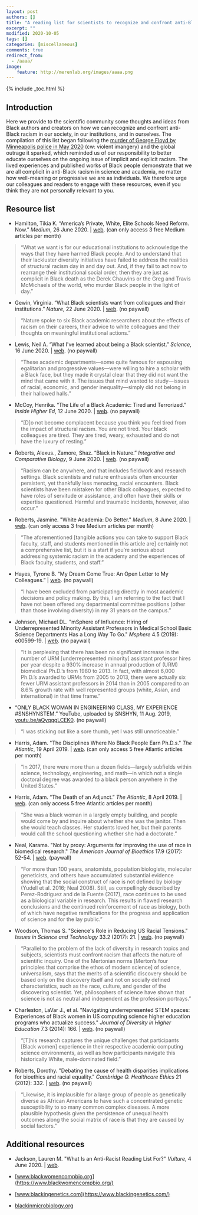 ```yaml
---
layout: post
authors: []
title: "A reading list for scientists to recognize and confront anti-Black racism"
excerpt: ""
modified: 2020-10-05
tags: []
categories: [miscellaneous]
comments: true
redirect_from:
  - /aaaa/
image:
    feature: http://merenlab.org/images/aaaa.png
---
```


{% include _toc.html %}

## Introduction

Here we provide to the scientific community some thoughts and ideas from Black authors and creators on how we can recognize and confront anti-Black racism in our society, in our institutions, and in ourselves. The compilation of this list began following the [murder of George Floyd by Minneapolis police in May 2020](https://en.wikipedia.org/wiki/Killing_of_George_Floyd) (cw: violent imangery) and the global outrage it sparked, which reminded us of our responsibility to better educate ourselves on the ongoing issue of implicit and explicit racism. The lived experiences and published works of Black people demonstrate that we are all complicit in anti-Black racism in science and academia, no matter how well-meaning or progressive we are as individuals. We therefore urge our colleagues and readers to engage with these resources, even if you think they are not personally relevant to you.

## Resource list

* Hamilton, Tikia K. “America’s Private, White, Elite Schools Need Reform. Now.” *Medium*, 26 June 2020. | [web](https://momentum.medium.com/the-death-of-diversity-a-call-for-radical-reform-in-pwis-3a5018065aa). (can only access 3 free Medium articles per month)

<blockquote markdown="1">
“What we want is for our educational institutions to acknowledge the ways that they have harmed Black people. And to understand that their lackluster diversity initiatives have failed to address the realities of structural racism day in and day out. And, if they fail to act now to rearrange their institutional social order, then they are just as complicit in Black death as the Derek Chauvins or the Greg and Travis McMichaels of the world, who murder Black people in the light of day.”
</blockquote>

* Gewin, Virginia. “What Black scientists want from colleagues and their institutions.” *Nature*, 22 June 2020. | [web](https://www.nature.com/articles/d41586-020-01883-8). (no paywall)

<blockquote markdown="1">
“Nature spoke to six Black academic researchers about the effects of racism on their careers, their advice to white colleagues and their thoughts on meaningful institutional actions.”
</blockquote>

* Lewis, Neil A. “What I've learned about being a Black scientist.” *Science*, 16 June 2020. | [web](https://www.sciencemag.org/careers/2020/06/what-ive-learned-about-being-black-scientist). (no paywall)

<blockquote markdown="1">
“These academic departments—some quite famous for espousing egalitarian and progressive values—were willing to hire a scholar with a Black face, but they made it crystal clear that they did not want the mind that came with it. The issues that mind wanted to study—issues of racial, economic, and gender inequality—simply did not belong in their hallowed halls.”
</blockquote>

* McCoy, Henrika. “The Life of a Black Academic: Tired and Terrorized.” *Inside Higher Ed*, 12 June 2020. | [web](https://www.insidehighered.com/advice/2020/06/12/terror-many-black-academics-are-experiencing-has-left-them-absolutely-exhausted). (no paywall)

<blockquote markdown="1">
“[D]o not become complacent because you think you feel tired from the impact of structural racism. You are not tired. Your black colleagues are tired. They are tired, weary, exhausted and do not have the luxury of resting.”
</blockquote>

* Roberts, Alexus., Zamore, Shaz. “Black in Nature.” *Integrative and Comparative Biology*, 9 June 2020. | [web](https://integrativeandcomparativebiology.wordpress.com/2020/06/09/black-in-nature/). (no paywall)

<blockquote markdown="1">
“Racism can be anywhere, and that includes fieldwork and research settings. Black scientists and nature enthusiasts often encounter persistent, yet thankfully less menacing, racial encounters. Black scientists have been mistaken for other Black colleagues, expected to have roles of servitude or assistance, and often have their skills or expertise questioned. Harmful and traumatic incidents, however, also occur.”
</blockquote>

* Roberts, Jasmine. "White Academia: Do Better." *Medium*, 8 June 2020. | [web](https://medium.com/the-faculty/white-academia-do-better-fa96cede1fc5). (can only access 3 free Medium articles per month)

<blockquote markdown="1">
“The aforementioned [tangible actions you can take to support Black faculty, staff, and students mentioned in this article are] certainly not a comprehensive list, but it is a start if you’re serious about addressing systemic racism in the academy and the experiences of Black faculty, students, and staff.”
</blockquote>

* Hayes, Tyrone B. “My Dream Come True: An Open Letter to My Colleagues.” | [web](https://rothfelslab.berkeley.edu/2020/06/04/the-rothfels-lab-stands-against-racism-everywhere/). (no paywall)

<blockquote markdown="1">
“I have been excluded from participating directly in most academic decisions and policy making. By this, I am referring to the fact that I have not been offered any departmental committee positions (other than those involving diversity) in my 31 years on the campus.”
</blockquote>

* Johnson, Michael DL. "mSphere of Influence: Hiring of Underrepresented Minority Assistant Professors in Medical School Basic Science Departments Has a Long Way To Go." *Msphere* 4.5 (2019): e00599-19. | [web](https://msphere.asm.org/content/4/5/e00599-19).  (no paywall)

<blockquote markdown="1">
“It is perplexing that there has been no significant increase in the number of URM [underrepresented minority] assistant professor hires per year despite a 930% increase in annual production of (URM) biomedical Ph.D.’s from 1980 to 2013. In fact, with almost 6,000 Ph.D.’s awarded to URMs from 2005 to 2013, there were actually six fewer URM assistant professors in 2014 than in 2005 compared to an 8.6% growth rate with well represented groups (white, Asian, and international) in that time frame.”
</blockquote>

* “ONLY BLACK WOMAN IN ENGINEERING CLASS, MY EXPERIENCE #SNSHYNSTEM.” YouTube, uploaded by SNSHYN, 11 Aug. 2019, [youtu.be/aQyqggLCEK0](https://youtu.be/aQyqggLCEK0). (no paywall)

<blockquote markdown="1">
“I was sticking out like a sore thumb, yet I was still unnoticeable.”
</blockquote>

* Harris, Adam. "The Disciplines Where No Black People Earn Ph.D.s." *The Atlantic*, 19 April 2019. | [web](https://www.theatlantic.com/education/archive/2019/04/lack-of-black-doctoral-students/587413/). (can only access 5 free Atlantic articles per month)

<blockquote markdown="1">
“In 2017, there were more than a dozen fields—largely subfields within science, technology, engineering, and math—in which not a single doctoral degree was awarded to a black person anywhere in the United States.”
</blockquote>

* Harris, Adam. “The Death of an Adjunct.” *The Atlantic*, 8 April 2019. | [web](https://www.theatlantic.com/education/archive/2019/04/adjunct-professors-higher-education-thea-hunter/586168/). (can only access 5 free Atlantic articles per month)

<blockquote markdown="1">
“She was a black woman in a largely empty building, and people would come by and inquire about whether she was the janitor. Then she would teach classes. Her students loved her, but their parents would call the school questioning whether she had a doctorate.”
</blockquote>

* Neal, Karama. "Not by proxy: Arguments for improving the use of race in biomedical research." *The American Journal of Bioethics* 17.9 (2017): 52-54. | [web](https://doi.org/10.1080/15265161.2017.1353176). (paywall)

<blockquote markdown="1">
“For more than 100 years, anatomists, population biologists, molecular geneticists, and others have accumulated substantial evidence showing that the social construct of race is not defined by biology (Yudell et al. 2016; Neal 2008). Still, as compellingly described by Perez-Rodriguez and de la Fuente (2017), race continues to be used as a biological variable in research. This results in flawed research conclusions and the continued reinforcement of race as biology, both of which have negative ramifications for the progress and application of science and for the lay public.”
</blockquote>

* Woodson, Thomas S. "Science's Role in Reducing US Racial Tensions." *Issues in Science and Technology* 33.2 (2017): 21. | [web](https://issues.org/perspective-sciences-role-in-reducing-us-racial-tensions/). (no paywall)

<blockquote markdown="1">
“Parallel to the problem of the lack of diversity in research topics and subjects, scientists must confront racism that affects the nature of scientific inquiry. One of the Mertonian norms [Merton’s four principles that comprise the ethos of modern science] of science, universalism, says that the merits of a scientific discovery should be based only on the discovery itself and not on socially defined characteristics, such as the race, culture, and gender of the discovering scientist. Yet, philosophers of science have shown that science is not as neutral and independent as the profession portrays.”
</blockquote>

* Charleston, LaVar J., et al. "Navigating underrepresented STEM spaces: Experiences of Black women in US computing science higher education programs who actualize success." *Journal of Diversity in Higher Education* 7.3 (2014): 166. | [web](https://www.researchgate.net/publication/273716784_Navigating_Underrepresented_STEM_Spaces_Experiences_of_Black_Women_in_US_Computing_Science_Higher_Education_Programs_Who_Actualize_Success). (no paywall)

<blockquote markdown="1">
“[T]his research captures the unique challenges that participants [Black women] experience in their respective academic computing science environments, as well as how participants navigate this historically White, male-dominated field.”
</blockquote>

* Roberts, Dorothy. "Debating the cause of health disparities implications for bioethics and racial equality." *Cambridge Q. Healthcare Ethics* 21 (2012): 332. |  [web](https://scholarship.law.upenn.edu/cgi/viewcontent.cgi?article=1572&context=faculty_scholarship). (no paywall)

<blockquote markdown="1">
“Likewise, it is implausible for a large group of people as genetically diverse as African Americans to have such a concentrated genetic susceptibility to so many common complex diseases. A more plausible hypothesis given the persistence of unequal health outcomes along the social matrix of race is that they are caused by social factors."
</blockquote>

## Additional resources

* Jackson, Lauren M. "What Is an Anti-Racist Reading List For?" *Vulture*, 4 June 2020. | [web](https://www.vulture.com/2020/06/anti-racist-reading-lists-what-are-they-for.html).

* [www.blackwomencompbio.org](https://www.blackwomencompbio.org/)

* [www.blackingenetics.com](https://www.blackingenetics.com/)

* [blackinmicrobiology.org](https://blackinmicrobiology.org/)


